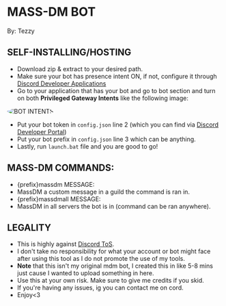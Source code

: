 # MASS-DM BOT
By: Tezzy

## SELF-INSTALLING/HOSTING
- Download zip & extract to your desired path.
- Make sure your bot has presence intent ON, if not, configure it through [Discord Developer Applications](https://discord.com/developers/applications)
- Go to your application that has your bot and go to bot section and turn on both **Privileged Gateway Intents** like the following image:
 <img src="https://media.discordapp.net/attachments/714580433249240061/793173295746252860/intents.png?width=772&height=414" alt="BOT INTENTS" style="border-radius: 75%;">
 
- Put your bot token in `config.json` line 2 (which you can find via [Discord Developer Portal](https://discord.com/developers/applications/))
- Put your bot prefix in `config.json` line 3 which can be anything.
- Lastly, run `launch.bat` file and you are good to go!

## MASS-DM COMMANDS:
- {prefix}massdm MESSAGE:
- MassDM a custom message in a guild the command is ran in.
- {prefix}massdmall MESSAGE:
- MassDM in all servers the bot is in (command can be ran anywhere).

## LEGALITY
- This is highly against [Discord ToS](https://discord.com/terms).
- I don't take no responsibility for what your account or bot might face after using this tool as I do not promote the use of my tools.
- **Note** that this isn't my original mdm bot, I created this in like 5-8 mins just cause I wanted to upload something in here.
- Use this at your own risk. Make sure to give me credits if you skid.
- If you're having any issues, ig you can contact me on cord.
- Enjoy<3
